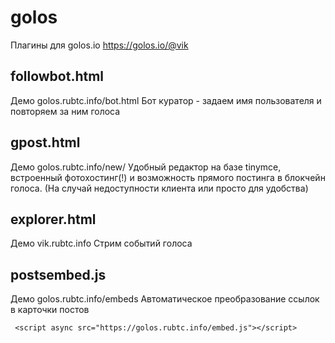 # golos 
Плагины для golos.io
https://golos.io/@vik

## followbot.html
Демо golos.rubtc.info/bot.html
Бот куратор - задаем имя пользователя и повторяем за ним голоса

## gpost.html
Демо golos.rubtc.info/new/
Удобный редактор на базе tinymce, встроенный фотохостинг(!) и возможность прямого постинга в блокчейн голоса. (На случай недоступности клиента или просто для удобства)

## explorer.html
Демо vik.rubtc.info
Стрим событий голоса

## postsembed.js
Демо golos.rubtc.info/embeds
Автоматическое преобразование ссылок в карточки постов


``` <script async src="https://golos.rubtc.info/embed.js"></script>```
